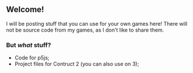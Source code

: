 ## Welcome!

I will be posting stuff that you can use for your own games here! There will not be source code from my games, as I don't like to share them.

### But _what_ stuff?

* Code for p5js;
* Project files for Contruct 2 (you can also use on 3);

<!--
**UnyieldingHeart-Games/UnyieldingHeart-Games** is a ✨ _special_ ✨ repository because its `README.md` (this file) appears on your GitHub profile.

Here are some ideas to get you started:

- 🔭 I’m currently working on ...
- 🌱 I’m currently learning ...
- 👯 I’m looking to collaborate on ...
- 🤔 I’m looking for help with ...
- 💬 Ask me about ...
- 📫 How to reach me: ...
- 😄 Pronouns: ...
- ⚡ Fun fact: ...
-->
